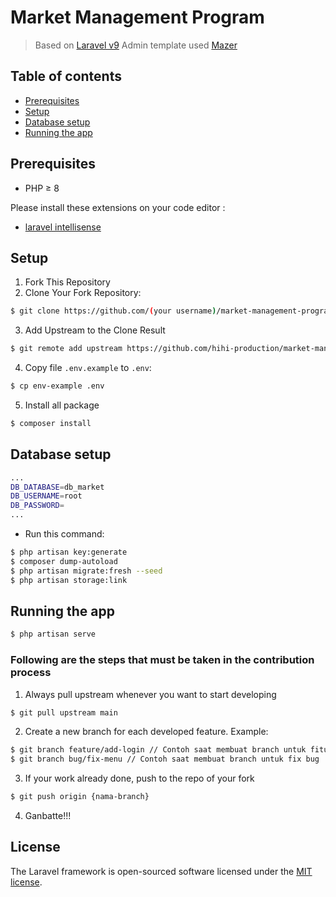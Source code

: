 # Market Management Program
> Based on [Laravel v9](https://laravel.com)
> Admin template used [Mazer](https://zuramai.github.io/mazer/demo/index.html)

## Table of contents

- [Prerequisites](#prerequisites)
- [Setup](#setup)
- [Database setup](#database-setup)
- [Running the app](#running-the-app)

## Prerequisites

- PHP ≥ 8

Please install these extensions on your code editor :

- [laravel intellisense](https://marketplace.visualstudio.com/items?itemName=mohamedbenhida.laravel-intellisense)

## Setup
1. Fork This Repository
2. Clone Your Fork Repository:
```sh
$ git clone https://github.com/(your username)/market-management-program.git
```
3. Add Upstream to the Clone Result
```sh
$ git remote add upstream https://github.com/hihi-production/market-management-program.git
```
4. Copy file `.env.example` to `.env`:
```sh
$ cp env-example .env
```
5. Install all package
```sh
$ composer install
```

## Database setup

```sh
...
DB_DATABASE=db_market
DB_USERNAME=root
DB_PASSWORD=
...
```

- Run this command:
```sh
$ php artisan key:generate
$ composer dump-autoload
$ php artisan migrate:fresh --seed
$ php artisan storage:link
```

## Running the app

```sh
$ php artisan serve
```


### Following are the steps that must be taken in the contribution process
1. Always pull upstream whenever you want to start developing
```sh
$ git pull upstream main
```
2. Create a new branch for each developed feature. Example:
```sh
$ git branch feature/add-login // Contoh saat membuat branch untuk fitur baru
$ git branch bug/fix-menu // Contoh saat membuat branch untuk fix bug
```
3. If your work already done, push to the repo of your fork
```sh
$ git push origin {nama-branch}
```
4. Ganbatte!!!

## License

The Laravel framework is open-sourced software licensed under the [MIT license](https://opensource.org/licenses/MIT).
